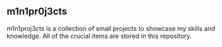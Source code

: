 ## m1n1pr0j3cts

m1n1proj3cts is a collection of small projects to showcase my skills and knowledge. All of the crucial items are stored in this repository.
